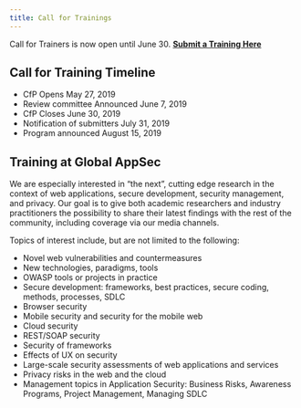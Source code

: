 ```yaml
---
title: Call for Trainings
---
```

Call for Trainers is now open until June 30. **[Submit a Training Here](https://owasp.submittable.com/submit/139726/global-appsec-amsterdam-2019-call-for-trainers)**

## Call for Training Timeline
* CfP Opens May 27, 2019
* Review committee Announced June 7, 2019
* CfP Closes June 30, 2019
* Notification of submitters July 31, 2019
* Program announced  August 15, 2019

## Training at Global AppSec

We are especially interested in “the next”, cutting edge research in the context of web applications, secure development, security management, and privacy. Our goal is to give both academic researchers and industry practitioners the possibility to share their latest findings with the rest of the community, including coverage via our media channels. 

Topics of interest include, but are not limited to the following:

* Novel web vulnerabilities and countermeasures
* New technologies, paradigms, tools
* OWASP tools or projects in practice
* Secure development: frameworks, best practices, secure coding, methods, processes, SDLC
* Browser security
* Mobile security and security for the mobile web
* Cloud security
* REST/SOAP security
* Security of frameworks
* Effects of UX on security
* Large-scale security assessments of web applications and services
* Privacy risks in the web and the cloud
* Management topics in Application Security: Business Risks, Awareness Programs, Project Management, Managing SDLC

